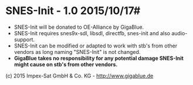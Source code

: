 # SNES-Init - 1.0 2015/10/17#

- SNES-Init will be donated to OE-Alliance by GigaBlue.
- SNES-Init requires snes9x-sdl, libsdl, directfb, snes-init and also audio-support.
- SNES-Init can be modified or adapted to work with stb's from other vendors as long naming "SNES-Init" is not changed.
- **GigaBlue takes no responsibility for any potential damage SNES-Init might cause on stb's from other vendors.**


(c) 2015 Impex-Sat GmbH & Co. KG - http://www.gigablue.de
